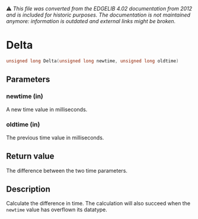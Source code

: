 :warning: _This file was converted from the EDGELIB 4.02 documentation from 2012 and is included for historic purposes. The documentation is not maintained anymore: information is outdated and external links might be broken._

# Delta


```c++
unsigned long Delta(unsigned long newtime, unsigned long oldtime)
```

## Parameters
### newtime (in)
A new time value in milliseconds.

### oldtime (in)
The previous time value in milliseconds.

## Return value
The difference between the two time parameters.

## Description
Calculate the difference in time. The calculation will also succeed when the `newtime` value has overflown its datatype.

